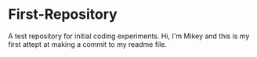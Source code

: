 # First-Repository
A test repository for initial coding experiments.
Hi, I'm Mikey and this is my first attept at making a commit to my readme file.
